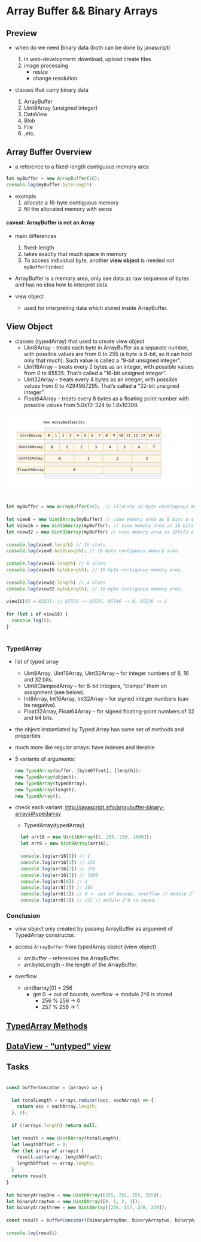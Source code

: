 # Array Buffer && Binary Arrays


## Preview
* when do we need Binary data (both can be done by javascript)
    1. In web-development: download, upload create files
    2. image processing
        * resize
        * change resolution

* classes that carry binary data
    1. ArrayBuffer
    2. Uint8Array (unsigned integer)
    3. DataView
    4. Blob
    5. File
    6. ,etc.


## Array Buffer Overview
* a reference to a fixed-length contiguous memory area

```js
let myBuffer = new ArrayBuffer(16);
console.log(myBuffer.byteLength)

```

* example
    1. allocate a 16-byte contiguous memory
    2. fill the allocated memory with zeros


#### **caveat:** ArrayBuffer is not an Array

* main differences
    1. fixed-length
    2. takes exactly that much space in memory
    3. To access individual byte, another **view object** is needed not `myBuffer[index]`

* ArrayBuffer is a memory area, only see data as raw sequence of bytes and has no idea how to interpret data

* view object
    * used for interpreting data which stored inside ArrayBuffer.


## View Object

* classes (typedArray) that used to create view object
  * Uint8Array – treats each byte in ArrayBuffer as a separate number, with possible values are from 0 to 255 (a byte is 8-bit, so it can hold only that much). Such value is called a “8-bit unsigned integer”.
  * Uint16Array – treats every 2 bytes as an integer, with possible values from 0 to 65535. That’s called a “16-bit unsigned integer”.
  * Uint32Array – treats every 4 bytes as an integer, with possible values from 0 to 4294967295. That’s called a “32-bit unsigned integer”.
  * Float64Array – treats every 8 bytes as a floating point number with possible values from 5.0x10-324 to 1.8x10308.


<img src="./assets/UintXXArray.png" />


```js

let myBuffer = new ArrayBuffer(16);  // allocate 16-byte continguous memory area

let view8 = new Uint8Array(myBuffer) // view memory area as 8 bits a slot. Each slot has 1 byte
let view16 = new Uint16Array(myBuffer); // view memory area as 16 bits a slot. Each slot has 2 byes
let view32 = new Uint32Array(myBuffer) // view memory area as 32bits a slot. Each slot has 4 bytes

console.log(view8.length) // 16 slots
console.log(view8.byteLength); // 16-byte contiguous memory area.

console.log(view16.length) // 8 slots
console.log(view16.byteLength); // 16-byte contiguous memory area.

console.log(view32.length) // 4 slots
console.log(view32.byteLength); // 16-byte contiguous memory area.

view16[0] = 65537; // 65535 -> 65535, 65546 -> 0, 65536 -> 1

for (let i of view16) {
  console.log(i);
}



```


### TypedArray
* list of typed array
    * Uint8Array, Uint16Array, Uint32Array – for integer numbers of 8, 16 and 32 bits.
    * Uint8ClampedArray – for 8-bit integers, “clamps” them on assignment (see below).
    * Int8Array, Int16Array, Int32Array – for signed integer numbers (can be negative).
    * Float32Array, Float64Array – for signed floating-point numbers of 32 and 64 bits.
* the object instantiated by Typed Array has same set of methods and properties
* much more like regular arrays: have indexes and iterable
* 5 variants of arguments:
    ```js
    new TypedArray(buffer, [byteOffset], [length]);
    new TypedArray(object);
    new TypedArray(typedArray);
    new TypedArray(length);
    new TypedArray();
    ```


* check each variant: http://javascript.info/arraybuffer-binary-arrays#typedarray
    * TypedArray(typedArray)
    ```js
      let arr16 = new Uint16Array([1, 255, 256, 1000]);
      let arr8 = new Uint8Array(arr16);

      console.log(arr16[0]) // 1
      console.log(arr16[1]) // 255
      console.log(arr16[2]) // 256
      console.log(arr16[3]) // 1000
      console.log(arr8[0]) // 1
      console.log(arr8[1]) // 255
      console.log(arr8[2]) // 0 <- out of bounds, overflow // modulo 2^8 is saved
      console.log(arr8[3]) // 232 // modulo 2^8 is saved

    ```

### Conclusion
* view object only created by passing ArrayBuffer as argument of TypedArray constructor.

* access `ArrayBuffer` from typedArray object (view object)
    * arr.buffer – references the ArrayBuffer.
    * arr.byteLength – the length of the ArrayBuffer.

* overflow
    * uint8array[0] = 256
      * get 0 -> out of bounds, overflow -> modulo 2^8 is stored
          * 256 % 256 -> 0
          * 257 % 256 -> 1


## [TypedArray Methods](http://javascript.info/arraybuffer-binary-arrays#typedarray-methods)

## [DataView -  “untyped” view](http://javascript.info/arraybuffer-binary-arrays#typedarray-methods)


## Tasks

```js

const bufferConcator = (arrays) => {

  let totalLength = arrays.reduce((acc, eachArray) => {
    return acc + eachArray.length;
  }, 0);

  if (!arrays.length) return null;

  let result = new Uint8Array(totalLength);
  let lengthOffset = 0;
  for (let array of arrays) {
    result.set(array, lengthOffset);
    lengthOffset += array.length;
  }
  return result
}

let binaryArrayOne = new Uint8Array([255, 255, 255, 255]);
let binaryArraytwo = new Uint8Array([0, 1, 2, 3]);
let binaryArraythree = new Uint8Array([256, 257, 258, 259]);

const result = bufferConcator([binaryArrayOne, binaryArraytwo, binaryArraythree])

console.log(result)


```
